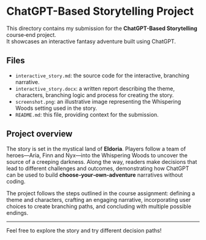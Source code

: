 # ChatGPT-Based Storytelling Project

This directory contains my submission for the **ChatGPT-Based Storytelling** course‑end project.  
It showcases an interactive fantasy adventure built using ChatGPT.

## Files

- `interactive_story.md`: the source code for the interactive, branching narrative.  
- `interactive_story.docx`: a written report describing the theme, characters, branching logic and process for creating the story.  
- `screenshot.png`: an illustrative image representing the Whispering Woods setting used in the story.  
- `README.md`: this file, providing context for the submission.

## Project overview

The story is set in the mystical land of **Eldoria**.  Players follow a team of heroes—Aria, Finn and Nyx—into the Whispering Woods to uncover the source of a creeping darkness.  Along the way, readers make decisions that lead to different challenges and outcomes, demonstrating how ChatGPT can be used to build **choose‑your‑own‑adventure** narratives without coding.

The project follows the steps outlined in the course assignment: defining a theme and characters, crafting an engaging narrative, incorporating user choices to create branching paths, and concluding with multiple possible endings.

---

Feel free to explore the story and try different decision paths!
